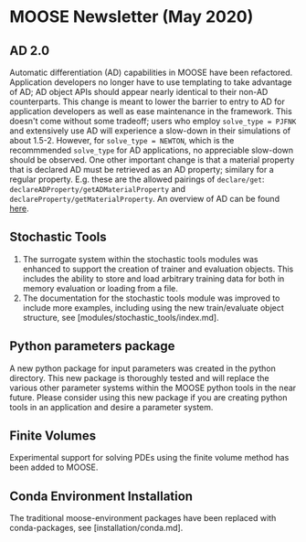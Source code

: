 # MOOSE Newsletter (May 2020)

## AD 2.0

Automatic differentiation (AD) capabilities in MOOSE have been
refactored. Application developers no longer have to use templating to take
advantage of AD; AD object APIs should appear nearly identical to their non-AD
counterparts. This change is meant to lower the barrier to entry to AD for
application developers as well as ease maintenance in the framework. This
doesn't come without some tradeoff; users who employ `solve_type = PJFNK` and
extensively use AD will experience a slow-down in their simulations of about
1.5-2. However, for `solve_type = NEWTON`, which is the recommmended `solve_type`
for AD applications, no appreciable slow-down should be observed. One other
important change is that a material property that is declared AD must be
retrieved as an AD property; similary for a regular property. E.g. these are the
allowed pairings of `declare/get`: `declareADProperty/getADMaterialProperty` and
`declareProperty/getMaterialProperty`. An overview of AD can be found
[here](automatic_differentiation/index.md).

## Stochastic Tools

1. The surrogate system within the stochastic tools modules was enhanced to support the creation
   of trainer and evaluation objects. This includes the ability to store and load arbitrary training
   data for both in memory evaluation or loading from a file.
2. The documentation for the stochastic tools module was improved to include more examples, including
   using the new train/evaluate object structure, see [modules/stochastic_tools/index.md].

## Python parameters package

A new python package for input parameters was created in the python directory. This new package is
thoroughly tested and will replace the various other parameter systems within the MOOSE python tools
in the near future. Please consider using this new package if you are creating python tools in an
application and desire a parameter system.

## Finite Volumes

Experimental support for solving PDEs using the finite volume method has been added to MOOSE.

## Conda Environment Installation

The traditional moose-environment packages have been replaced with conda-packages, see [installation/conda.md].
